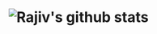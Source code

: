 <h1 align="center">

![Rajiv's github stats](https://github-readme-stats.vercel.app/api?username=rajiv-k&show_icons=true&rank_icon=github&theme=gruvbox)

</h1>

<!--
**rajiv-k/rajiv-k** is a ✨ _special_ ✨ repository because its `README.md` (this file) appears on your GitHub profile.

Here are some ideas to get you started:

- 🔭 I’m currently working on ...
- 🌱 I’m currently learning ...
- 👯 I’m looking to collaborate on ...
- 🤔 I’m looking for help with ...
- 💬 Ask me about ...
- 📫 How to reach me: ...
- 😄 Pronouns: ...
- ⚡ Fun fact: ...
-->
